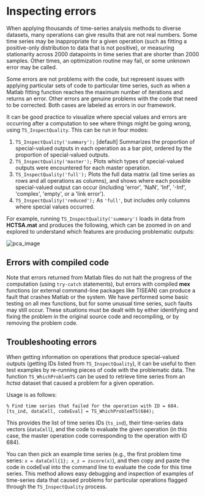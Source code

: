 # Inspecting errors

When applying thousands of time-series analysis methods to diverse datasets, many operations can give results that are not real numbers. Some time series may be inappropriate for a given operation (such as fitting a positive-only distribution to data that is not positive), or measuring stationarity across 2000 datapoints in time series that are shorter than 2000 samples. Other times, an optimization routine may fail, or some unknown error may be called.

Some errors are not problems with the code, but represent issues with applying particular sets of code to particular time series, such as when a Matlab fitting function reaches the maximum number of iterations and returns an error. Other errors are genuine problems with the code that need to be corrected. Both cases are labeled as errors in our framework.

It can be good practice to visualize where special values and errors are occurring after a computation to see where things might be going wrong, using `TS_InspectQuality`. This can be run in four modes:

1. `TS_InspectQuality('summary');` \[default] Summarizes the proportion of special-valued outputs in each operation as a bar plot, ordered by the proportion of special-valued outputs.
2. `TS_InspectQuality('master');` Plots which types of special-valued outputs were encountered for each master operation.
3. `TS_InspectQuality('full');` Plots the full data matrix (all time series as rows and all operations as columns), and shows where each possible special-valued output can occur (including 'error', 'NaN', 'Inf', '-Inf', 'complex', 'empty', or a 'link error').
4. `TS_InspectQuality('reduced');` As `'full'`, but includes only columns where special values occurred.

For example, running `TS_InspectQuality('summary')` loads in data from **HCTSA.mat** and produces the following, which can be zoomed in on and explored to understand which features are producing problematic outputs:

![pca\_image](../../.gitbook/assets/InspectQuality.png)

## Errors with compiled code

Note that errors returned from Matlab files do not halt the progress of the computation (using `try-catch` statements), but errors with compiled **mex** functions (or external command-line packages like TISEAN) can produce a fault that crashes Matlab or the system. We have performed some basic testing on all mex functions, but for some unusual time series, such faults may still occur. These situations must be dealt with by either identifying and fixing the problem in the original source code and recompiling, or by removing the problem code.

## Troubleshooting errors

When getting information on operations that produce special-valued outputs (getting IDs listed from `TS_InspectQuality`), it can be useful to then test examples by re-running pieces of code with the problematic data. The function `TS_WhichProblemTS` can be used to retrieve time series from an _hctsa_ dataset that caused a problem for a given operation.

Usage is as follows:

```
% Find time series that failed for the operation with ID = 684.
[ts_ind, dataCell, codeEval] = TS_WhichProblemTS(684);
```

This provides the list of time series IDs (`ts_ind`), their time-series data vectors (`dataCell`), and the code to evaluate the given operation (in this case, the master operation code corresponding to the operation with ID 684).

You can then pick an example time series (e.g., the first problem time series: `x = dataCell{1}; x_z = zscore(x)`), and then copy and paste the code in codeEval into the command line to evaluate the code for this time series. This method allows easy debugging and inspection of examples of time-series data that caused problems for particular operations flagged through the `TS_InspectQuality` process.
